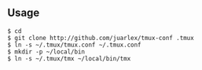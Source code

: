 Usage
-----

    $ cd
    $ git clone http://github.com/juarlex/tmux-conf .tmux
    $ ln -s ~/.tmux/tmux.conf ~/.tmux.conf
    $ mkdir -p ~/local/bin
    $ ln -s ~/.tmux/tmx ~/local/bin/tmx
